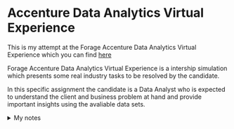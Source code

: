# Accenture Data Analytics Virtual Experience
This is my attempt at the Forage Accenture Data Analytics Virtual Experience which you can find [here](https://www.theforage.com/virtual-internships/hzmoNKtzvAzXsEqx8?ref=RiQGb5822vPSKB9bg)

Forage Accenture Data Analytics Virtual Experience is a intership simulation which presents some real industry tasks to be resolved by the candidate.

In this specific assignment the candidate is a Data Analyst who is expected to understand the client and business problem at hand and provide important insights using the avaliable data sets. 

<details>
<summary>My notes</summary>
<p><ins>Virtual enviroment:</ins></p>
<ul>
  <li>To create: python -m venv &lt;name_env></li>
  <li>To activate: source &lt;name_env>/bin/activate</li>
</ul>

<p><ins>Project requirements</ins></p>

<ul>
  <li>Pandas: pip install pandas</li>
</ul>
</details>
